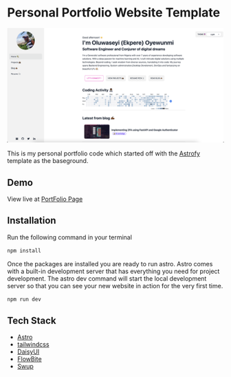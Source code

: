 # Personal Portfolio Website Template

![Personal Porfolio Website](public/social_img.png)

This is my personal portfolio code which started off with the [Astrofy](https://astro.build/themes/details/astrofy-personal-porfolio-website-template/) template as the baseground.

## Demo

View live at [PortFolio Page](https://seyidev.tech/)

## Installation

Run the following command in your terminal

```bash
npm install
```

Once the packages are installed you are ready to run astro. Astro comes with a built-in development server that has everything you need for project development. The astro dev command will start the local development server so that you can see your new website in action for the very first time.

```bash
npm run dev
```

## Tech Stack

- [Astro](https://astro.build)
- [tailwindcss](https://tailwindcss.com/)
- [DaisyUI](https://daisyui.com/)
- [FlowBite](https://flowbite.com/)
- [Swup](https://swup.js.org/)
